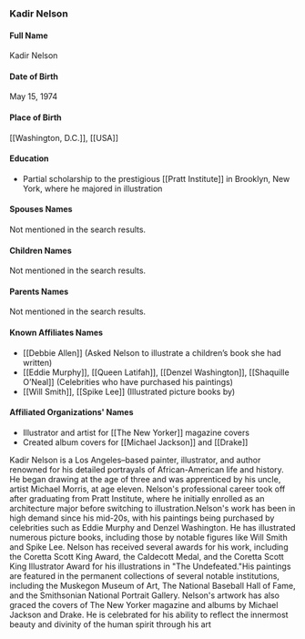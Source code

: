 ### Kadir Nelson

#### Full Name

Kadir Nelson

#### Date of Birth

May 15, 1974

#### Place of Birth

[[Washington, D.C.]], [[USA]]

#### Education

- Partial scholarship to the prestigious [[Pratt Institute]] in Brooklyn, New York, where he majored in illustration

#### Spouses Names

Not mentioned in the search results.

#### Children Names

Not mentioned in the search results.

#### Parents Names

Not mentioned in the search results.

#### Known Affiliates Names

- [[Debbie Allen]] (Asked Nelson to illustrate a children’s book she had written)
- [[Eddie Murphy]], [[Queen Latifah]], [[Denzel Washington]], [[Shaquille O’Neal]] (Celebrities who have purchased his paintings)
- [[Will Smith]], [[Spike Lee]] (Illustrated picture books by)

#### Affiliated Organizations' Names

- Illustrator and artist for [[The New Yorker]] magazine covers
- Created album covers for [[Michael Jackson]] and [[Drake]]

Kadir Nelson is a Los Angeles–based painter, illustrator, and author renowned for his detailed portrayals of African-American life and history. He began drawing at the age of three and was apprenticed by his uncle, artist Michael Morris, at age eleven. Nelson's professional career took off after graduating from Pratt Institute, where he initially enrolled as an architecture major before switching to illustration.Nelson's work has been in high demand since his mid-20s, with his paintings being purchased by celebrities such as Eddie Murphy and Denzel Washington. He has illustrated numerous picture books, including those by notable figures like Will Smith and Spike Lee. Nelson has received several awards for his work, including the Coretta Scott King Award, the Caldecott Medal, and the Coretta Scott King Illustrator Award for his illustrations in "The Undefeated."His paintings are featured in the permanent collections of several notable institutions, including the Muskegon Museum of Art, The National Baseball Hall of Fame, and the Smithsonian National Portrait Gallery. Nelson's artwork has also graced the covers of The New Yorker magazine and albums by Michael Jackson and Drake. He is celebrated for his ability to reflect the innermost beauty and divinity of the human spirit through his art
